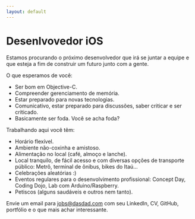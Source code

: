 ```yaml
---
layout: default
---
```


Desenlvovedor iOS
=================

Estamos procurando o próximo desenvolvedor que irá se juntar a equipe e que esteja a fim de construir um futuro junto com a gente.

O que esperamos de você:

* Ser bom em Objective-C.
* Compreender gerenciamento de memória.
* Estar preparado para novas tecnologias.
* Comunicativo, estar preparado para discussões, saber criticar e ser criticado.
* Basicamente ser foda. Você se acha foda?

Trabalhando aqui você têm:

* Horário flexível.
* Ambiente não-coxinha e amistoso.
* Alimentação no local (café, almoço e lanche).
* Local tranquilo, de fácil acesso e com diversas opções de transporte público: Metrô, terminal de ônibus, bikes do Itaú...
* Celebrações aleatórias :)
* Eventos regulares para o desenvolvimento profissional: Concept Day, Coding Dojo, Lab com Arduino/Raspberry.
* Petiscos (alguns saudáveis e outros nem tanto).

Envie um email para [jobs@dasdad.com](mailto:jobs@dasdad.com) com seu LinkedIn, CV, GitHub, portfólio e o que mais achar interessante.
